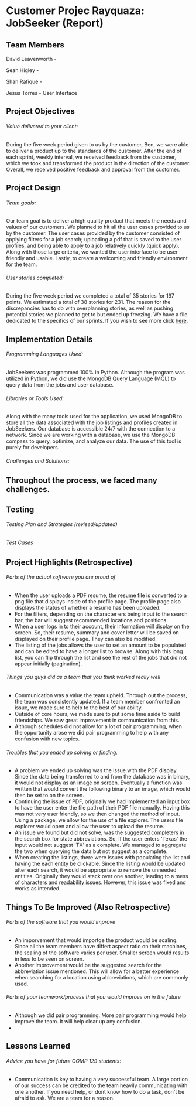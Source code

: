 # Customer Projec Rayquaza: JobSeeker (Report)  
## Team Members
David Leavenworth   - 

Sean Higley         -

Shan Rafique        -

Jesus Torres        - User Interface

## Project Objectives
######  Value delivered to your client:
During the five week period given to us by the customer, Ben, we were able to deliver a product up to the standards of the customer. After the end of each sprint, weekly interval, we received feedback from the customer, which we took and transformed the product in the direction of the customer. Overall, we received positive feedback and approval from the customer.

## Project Design
###### Team goals:
Our team goal is to deliver a high quality product that meets the needs and values of our customers. We planned to hit all the user cases provided to us by the customer. The user cases provided by the customer consisted of applying filters for a job search; uploading a pdf that is saved to the user profiles, and being able to apply to a job relatively quickly (quick apply). Along with those large criteria, we wanted the user interface to be user friendly and usable. Lastly, to create a welcoming and friendly environment for the team.

###### User stories completed:
During the five week period we completed a total of 35 stories for 197 points. We estimated a total of 38 stories for 231. The reason for the discrepancies has to do with overplanning stories, as well as pushing potential stories we planned to get to but ended up freezing. We have a file dedicated to the specifics of our sprints. If you wish to see more click [here](https://github.com/comp129/customer-project-rayquaza/blob/main/docs/Sprints.md). 

## Implementation Details
###### Programming Languages Used:
JobSeekers was programmed 100% in Python. Although the program was utilized in Python, we did use the MongoDB Query Language (MQL) to query data from the jobs and user database.

###### Libraries or Tools Used:
Along with the many tools used for the application, we used MongoDB to store all the data associated with the job listings and profiles created in JobSeekers. Our database is accessible 24/7 with the connection to a network. Since we are working with a database, we use the MongoDB compass to query, optimize, and analyze our data. The use of this tool is purely for developers.

###### Challenges and Solutions:
Throughout the process, we faced many challenges. 
- 

## Testing
###### Testing Plan and Strategies (revised/updated)
###### Test Cases
## Project Highlights (Retrospective)
###### Parts of the actual software you are proud of
- When the user uploads a PDF resume, the resume file is converted to a png file that displays inside of the profile page. The profile page also displays the status of whether a resume has been uploaded.
- For the filters, depending on the character ers being input to the search bar, the bar will suggest recommended locations and positions.
- When a user logs in to their account, their information will display on the screen. So, their resume, summary and cover letter will be saved on displayed on their profile page. They can also be modified.
- The listing of the jobs allows the user to set an amount to be populated and can be edited to have a longer list to browse. Along with this long list, you can flip through the list and see the rest of the jobs that did not appear initially (pagination).

###### Things you guys did as a team that you think worked really well
- Communication was a value the team upheld. Through out the process, the team was consistently updated. If a team member confronted an issue, we made sure to help to the best of our ability.
- Outside of core hours, we made sure to put some time aside to build friendships. We saw great improvement in communication from this.
- Although schedules did not allow for a lot of pair programming, when the opportunity arose we did pair programming to help with any confusion with new topics.

###### Troubles that you ended up solving or finding.
- A problem we ended up solving was the issue with the PDF display. Since the data being transferred to and from the database was in binary, it would not display as an image on screen. Eventually a function was written that would convert the following binary to an image, which would then be set to on the screen.
- Continuing the issue of PDF, originally we had implemented an input box to have the user enter the file path of their PDF file manually. Having this was not very user friendly, so we then changed the method of input. Using a package, we allow for the use of a file explorer. The users file explorer would open and allow the user to upload the resume.
- An issue we found but did not solve, was the suggested completers in the search box for state abbreviations. So, if the user enters 'Texas' the input would not suggest 'TX' as a complete. We managed to aggregate the two when querying the data but not suggest as a complete.
- When creating the listings, there were issues with populating the list and having the each entity be clickable. Since the listing would be updated after each search, it would be appropriate to remove the unneeded entities. Originally they would stack over one another, leading to a mess of characters and readability issues. However, this issue was fixed and works as intended.


## Things To Be Improved (Also Retrospective)
###### Parts of the software that you would improve
- An imporvement that would importge the product would be scaling. Since all the team members have differt aspect ratio on their machines, the scaling of the software varies per user. Smaller screen would results in less to be seen on screen. 
- Another improvement would be the suggested search for the abbreviation issue mentioned. This will allow for a better experience when searching for a location using abbreviations, which are commonly used.

###### Parts of your teamwork/process that you would improve on in the future
- Although we did pair programming. More pair programming would help improve the team. It will help clear up any confusion.
- 
## Lessons Learned
###### Advice you have for future COMP 129 students:
- Communication is key to having a very successful team. A large portion of our success can be credited to the team heavily communicating with one another. If you need help, or dont know how to do a task, don't be afraid to ask. We are a team for a reason.
